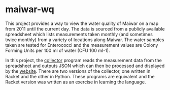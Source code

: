 # maiwar-wq

This project provides a way to view the water quality of Maiwar on a map from 2011 until the current day. The data is sourced from a publicly available spreadsheet which lists measurements taken monthly (and sometimes twice monthly) from a variety of locations along Maiwar. The water samples taken are tested for Enterococci and the measurement values are Colony Forming Units per 100 ml of water (CFU 100 ml-1).

In this project, the [collector](/collector) program reads the measurement data from the spreadsheet and outputs JSON which can then be processed and displayed by the [website](/site). There are two versions of the collector, one written in Racket and the other in Python. These programs are equivalent and the Racket version was written as an exercise in learning the language.
